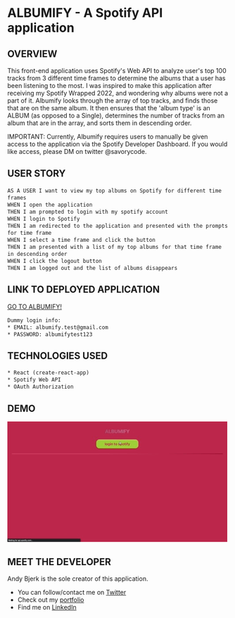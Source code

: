 # ALBUMIFY - A Spotify API application

## OVERVIEW
This front-end application uses Spotify's Web API to analyze user's top 100 tracks from 3 different time frames to determine the albums that a user has been listening to the most. I was inspired to make this application after receiving my Spotify Wrapped 2022, and wondering why albums were not a part of it. Albumify looks through the array of top tracks, and finds those that are on the same album. It then ensures that the 'album type' is an ALBUM (as opposed to a Single), determines the number of tracks from an album that are in the array, and sorts them in descending order. 

IMPORTANT: Currently, Albumify requires users to manually be given access to the application via the Spotify Developer Dashboard. If you would like access, please DM on twitter @savorycode.

## USER STORY
```
AS A USER I want to view my top albums on Spotify for different time frames
WHEN I open the application
THEN I am prompted to login with my spotify account
WHEN I login to Spotify
THEN I am redirected to the application and presented with the prompts for time frame
WHEN I select a time frame and click the button
THEN I am presented with a list of my top albums for that time frame in descending order
WHEN I click the logout button
THEN I am logged out and the list of albums disappears

```

## LINK TO DEPLOYED APPLICATION
[GO TO ALBUMIFY!](https://albumify.netlify.app/)
```
Dummy login info: 
* EMAIL: albumify.test@gmail.com
* PASSWORD: albumifytest123
```

## TECHNOLOGIES USED
    * React (create-react-app)
    * Spotify Web API 
    * OAuth Authorization

## DEMO 
![demo gif](./public/assets/albumify_demo.GIF)

## MEET THE DEVELOPER
Andy Bjerk is the sole creator of this application. 
* You can follow/contact me on [Twitter](http://twitter.com/savorycode)
* Check out my [portfolio](https://savoryboi.github.io/react-portfolio)
* Find me on [LinkedIn](https://linkedin.com/in/andy-bjerk/)

 